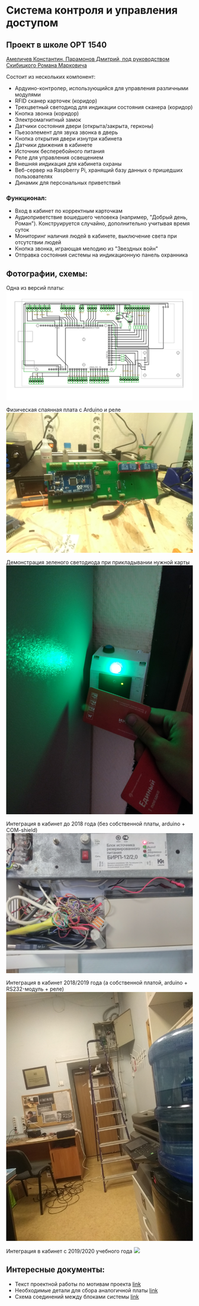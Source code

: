 # Система контроля и управления доступом
## Проект в школе ОРТ 1540 

<u>Амеличев Константин, Парамонов Дмитрий, под руководством Скибицкого Романа Марковича</u>

Состоит из нескольких компонент:

* Ардуино-контролер, использующийся для управления различными модулями
* RFID сканер карточек (коридор)
* Трехцветный светодиод для индикации состояния сканера (коридор)
* Кнопка звонка (коридор)
* Электромагнитный замок
* Датчики состояния двери (открыта/закрыта, герконы)
* Пьезоэлемент для звука звонка в дверь
* Кнопка открытия двери изнутри кабинета
* Датчики движения в кабинете
* Источник бесперебойного питания
* Реле для управления освещением
* Внешняя индикация для кабинета охраны
* Веб-сервер на Raspberry Pi, хранящий базу данных о пришедших пользователях
* Динамик для персональных приветствий

### Функционал:

* Вход в кабинет по корректным карточкам
* Аудиоприветствие вошедшего человека (например, "Добрый день, Роман"). Конструируется случайно, дополнительно учитывая время суток
* Мониторинг наличия людей в кабинете, выключение света при отсутствии людей
* Кнопка звонка, играющая мелодию из "Звездных войн"
* Отправка состояния системы на индикационную панель охранника

## Фотографии, схемы:

Одна из версий платы:
![](pictures/circuit.png)

Физическая спаянная плата с Arduino и реле
![](pictures/circuit_with_arduino.jpg)

Демонстрация зеленого светодиода при прикладывании нужной карты
![](pictures/green_card.jpg)

Интеграция в кабинет до 2018 года (без собственной платы, arduino + COM-shield)
![](pictures/old_module.jpg)

Интеграция в кабинет 2018/2019 года (а собственной платой, arduino + RS232-модуль + реле) 
![](pictures/old_108.jpg)


Интеграция в кабинет с 2019/2020 учебного года
![](pictures/new_108.jpg)

## Интересные документы:
* Текст проектной работы по мотивам проекта [link](МГК%20ЗАМОК%202019.pdf)
* Необходимые детали для сбора аналогичной платы [link](schemes/Список%20покупок%20для%20новой%20платы.xlsx)
* Схема соединений между блоками системы [link](schemes/locker108scheme.pdf)
